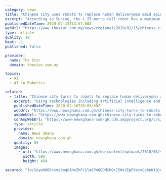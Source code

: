 ```yaml
---
category: news
title: "Chinese city uses robots to replace human deliveryman amid epidemic"
excerpt: "According to Suning, the 1.25-metre-tall robot has a maximum load capacity of 145 litres and can work for up to ten hours. It can map out delivery routes, avoid obstacles, take elevators and return to the charge when the battery is low, with a positioning accuracy of fewer than 50mm. Using technologies including artificial intelligence and big ..."
publishedDateTime: 2020-02-15T13:57:00Z
webUrl: "https://www.thestar.com.my/news/regional/2020/02/15/chinese-city-uses-robots-to-replace-human-deliveryman-amid-epidemic"
type: article
quality: 19
heat: -1
published: false

provider:
  name: The Star
  domain: thestar.com.my

topics:
  - AI
  - AI in Robotics

related:
  - title: "Chinese city turns to robots to replace human deliveryman amid epidemic"
    excerpt: "Using technologies including artificial intelligence and big data, the robot is easy to control and will be disinfected after each delivery, the company said.”I had never expected robot delivery. It makes delivery more convenient and benefit residents who are staying home and choosing online shopping during the epidemic,” said Li Wei ..."
    publishedDateTime: 2020-02-16T20:03:00Z
    webUrl: "https://www.newsghana.com.gh/chinese-city-turns-to-robots-to-replace-human-deliveryman-amid-epidemic/"
    ampWebUrl: "https://www.newsghana.com.gh/chinese-city-turns-to-robots-to-replace-human-deliveryman-amid-epidemic/"
    cdnAmpWebUrl: "https://www-newsghana-com-gh.cdn.ampproject.org/c/s/www.newsghana.com.gh/chinese-city-turns-to-robots-to-replace-human-deliveryman-amid-epidemic/"
    type: article
    provider:
      name: News Ghana
      domain: newsghana.com.gh
    quality: 59
    images:
      - url: "https://www.newsghana.com.gh/wp-content/uploads/2018/03/visitor-walks-696x464.jpg"
        width: 696
        height: 464

secured: "lviSoywh6Ghcsms9oqGAhvZhP/ila8PmQEDMCKQ+I5Wx2EpFXzcvCa8eWiQjakE9RygSgaD6+Vqx3Pknp1RD95c3LXTchKyw5NRqWhozoWIdAHzzujopMjOo91SmTcJowYp7XD5PcuAYsCbd6RNLZ8sutBprVUwxEBV+VWtdNsCn4s7J5fcb3B7hXEq2bLpaydmHFYzhJk4E4BuCRqg5eKc+/x8/bKb5TYX/tRFeUPZjSOAOIQrIrWXpYUXMcbxeWt4sHYUGdmBbltP50I9BcJbk/UBMIcbRxzFpr25aqlQABFwv9Pnh8uoijzJue89a0enSyAzJwA1ECJOfR0ZhNCn1p+bARBDNPm2QfT5qxObaR4M1mjN3h63EM3vbaD5+Xsj9NI/WzUmFlM70EGDSmVkTpTu1uqfjr3/3AkV0TkK0Q3koKoM+fMLDkWd+GT101tMrqrGchBrU4IhaV+K0eYMowpDjW+X/qR5JvneF0Qg=;dme4WOk3JxGAPyQXONy/AQ=="
---
```


